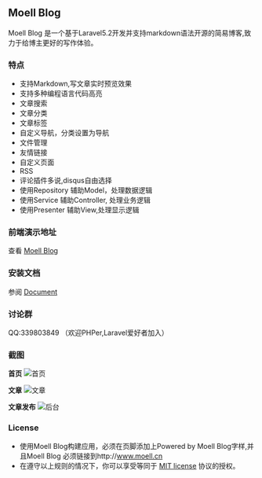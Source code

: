 ## Moell Blog
Moell Blog 是一个基于Laravel5.2开发并支持markdown语法开源的简易博客,致力于给博主更好的写作体验。

### 特点
*  支持Markdown,写文章实时预览效果
*  支持多种编程语言代码高亮
*  文章搜索
*  文章分类
*  文章标签
*  自定义导航，分类设置为导航
*  文件管理
*  友情链接
*  自定义页面
*  RSS
*  评论插件多说,disqus自由选择
*  使用Repository 辅助Model，处理数据逻辑
*  使用Service 辅助Controller, 处理业务逻辑
*  使用Presenter 辅助View,处理显示逻辑

### 前端演示地址
查看 [Moell Blog](http://moell.cn "Moell Blog")

### 安装文档
参阅 [Document](http://www.moell.cn/article/1 "Document")

### 讨论群
QQ:339803849 （欢迎PHPer,Laravel爱好者加入）

### 截图

**首页**
![首页](http://www.moell.cn/uploads/github/index.png "首页")

**文章**
![文章](http://www.moell.cn/uploads/github/article-show.png "文章")

**文章发布**
![后台](http://www.moell.cn/uploads/github/backend.png "后台")

### License
* 使用Moell Blog构建应用，必须在页脚添加上Powered by Moell Blog字样,并且Moell Blog 必须链接到http://www.moell.cn
* 在遵守以上规则的情况下，你可以享受等同于 [MIT license](http://opensource.org/licenses/MIT) 协议的授权。
